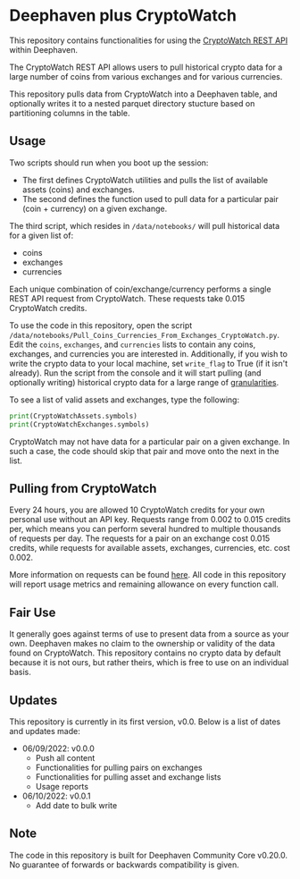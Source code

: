 # Deephaven plus CryptoWatch

This repository contains functionalities for using the [CryptoWatch REST API](https://docs.cryptowat.ch/rest-api/) within Deephaven.

The CryptoWatch REST API allows users to pull historical crypto data for a large number of coins from various exchanges and for various currencies.

This repository pulls data from CryptoWatch into a Deephaven table, and optionally writes it to a nested parquet directory stucture based on partitioning columns in the table.

## Usage

Two scripts should run when you boot up the session:

- The first defines CryptoWatch utilities and pulls the list of available assets (coins) and exchanges.
- The second defines the function used to pull data for a particular pair (coin + currency) on a given exchange.

The third script, which resides in `/data/notebooks/` will pull historical data for a given list of:

- coins
- exchanges
- currencies

Each unique combination of coin/exchange/currency performs a single REST API request from CryptoWatch.  These requests take 0.015 CryptoWatch credits.

To use the code in this repository, open the script `/data/notebooks/Pull_Coins_Currencies_From_Exchanges_CryptoWatch.py`.  Edit the `coins`, `exchanges`, and `currencies` lists to contain any coins, exchanges, and currencies you are interested in.  Additionally, if you wish to write the crypto data to your local machine, set `write_flag` to True (if it isn't already).  Run the script from the console and it will start pulling (and optionally writing) historical crypto data for a large range of [granularities](https://docs.cryptowat.ch/rest-api/markets/ohlc).

To see a list of valid assets and exchanges, type the following:

```python
print(CryptoWatchAssets.symbols)
print(CryptoWatchExchanges.symbols)
```

CryptoWatch may not have data for a particular pair on a given exchange.  In such a case, the code should skip that pair and move onto the next in the list.

## Pulling from CryptoWatch

Every 24 hours, you are allowed 10 CryptoWatch credits for your own personal use without an API key.  Requests range from 0.002 to 0.015 credits per, which means you can perform several hundred to multiple thousands of requests per day.  The requests for a pair on an exchange cost 0.015 credits, while requests for available assets, exchanges, currencies, etc. cost 0.002.

More information on requests can be found [here](https://docs.cryptowat.ch/rest-api/rate-limit).  All code in this repository will report usage metrics and remaining allowance on every function call.

## Fair Use

It generally goes against terms of use to present data from a source as your own.  Deephaven makes no claim to the ownership or validity of the data found on CryptoWatch.  This repository contains no crypto data by default because it is not ours, but rather theirs, which is free to use on an individual basis.

## Updates

This repository is currently in its first version, v0.0.  Below is a list of dates and updates made:

- 06/09/2022: v0.0.0
  - Push all content
  - Functionalities for pulling pairs on exchanges
  - Functionalities for pulling asset and exchange lists
  - Usage reports
- 06/10/2022: v0.0.1
  - Add date to bulk write

## Note

The code in this repository is built for Deephaven Community Core v0.20.0. No guarantee of forwards or backwards compatibility is given.
